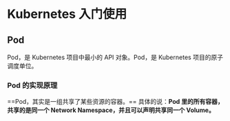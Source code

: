 # Kubernetes 入门使用

## Pod

Pod，是 Kubernetes 项目中最小的 API 对象。Pod，是 Kubernetes 项目的原子调度单位。

### Pod 的实现原理

==Pod，其实是一组共享了某些资源的容器。== 具体的说：**Pod 里的所有容器，共享的是同一个 Network Namespace，并且可以声明共享同一个 Volume。**

